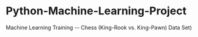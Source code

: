 # Python-Machine-Learning-Project

Machine Learning Training -- Chess (King-Rook vs. King-Pawn) Data Set) 

